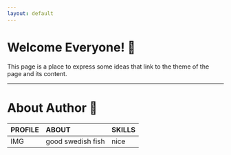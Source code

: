 ```yaml
---
layout: default
---
```



# Welcome Everyone! 🐙

This page is a place to express some ideas that link to the theme of the page and its content.


* * *


# About Author 👀

| PROFILE        | ABOUT          | SKILLS |
|:-------------|:------------------|:------|
| IMG           | good swedish fish | nice  |
